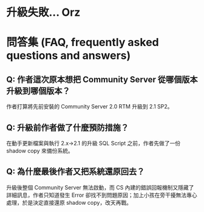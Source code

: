 # 升級失敗... Orz

# 問答集 (FAQ, frequently asked questions and answers)

## Q: 作者這次原本想把 Community Server 從哪個版本升級到哪個版本？
作者打算將先前安裝的 Community Server 2.0 RTM 升級到 2.1 SP2。

## Q: 升級前作者做了什麼預防措施？
在動手更新檔案與執行 2.x→2.1 的升級 SQL Script 之前，作者先做了一份 shadow copy 來備份系統。

## Q: 為什麼最後作者又把系統還原回去？
升級後整個 Community Server 無法啟動，而 CS 內建的錯誤回報機制又隱藏了詳細訊息，作者只知道發生 Error 卻找不到問題原因；加上小孩在旁干擾無法專心處理，於是決定直接還原 shadow copy，改天再戰。